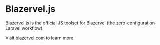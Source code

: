 # Blazervel.js

Blazervel.js is the official JS toolset for Blazervel (the zero-configuration Laravel workflow).

Visit [blazervel.com](https://blazervel.com/) to learn more.

